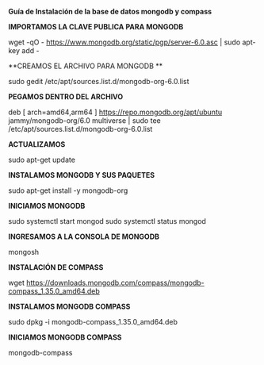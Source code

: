 **Guía de Instalación de la base de datos mongodb y compass**

**IMPORTAMOS LA CLAVE PUBLICA PARA MONGODB**

wget -qO - https://www.mongodb.org/static/pgp/server-6.0.asc | sudo apt-key add -

**CREAMOS EL ARCHIVO PARA MONGODB **

sudo gedit /etc/apt/sources.list.d/mongodb-org-6.0.list

**PEGAMOS DENTRO DEL ARCHIVO**

deb [ arch=amd64,arm64 ] https://repo.mongodb.org/apt/ubuntu jammy/mongodb-org/6.0 multiverse | sudo tee /etc/apt/sources.list.d/mongodb-org-6.0.list

**ACTUALIZAMOS**

sudo apt-get update

**INSTALAMOS MONGODB Y SUS PAQUETES**

sudo apt-get install -y mongodb-org

**INICIAMOS MONGODB**

sudo systemctl start mongod
sudo systemctl status mongod

**INGRESAMOS A LA CONSOLA DE MONGODB**

mongosh

**INSTALACIÓN DE  COMPASS**

wget https://downloads.mongodb.com/compass/mongodb-compass_1.35.0_amd64.deb

**INSTALAMOS MONGODB COMPASS**

sudo dpkg -i mongodb-compass_1.35.0_amd64.deb

**INICIAMOS MONGODB COMPASS**

mongodb-compass

